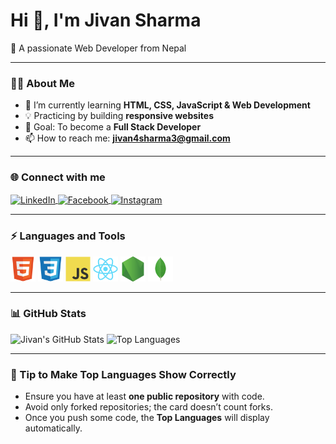 # Hi 👋, I'm Jivan Sharma  
🌱 A passionate Web Developer from Nepal  

---

### 👨‍💻 About Me
- 🔭 I’m currently learning **HTML, CSS, JavaScript & Web Development**  
- 💡 Practicing by building **responsive websites**  
- 🎯 Goal: To become a **Full Stack Developer**  
- 📫 How to reach me: **jivan4sharma3@gmail.com**

---

### 🌐 Connect with me
<p align="left">
<a href="https://www.linkedin.com/in/jivan-sharma-3133b832b/" target="_blank">
  <img align="center" src="https://raw.githubusercontent.com/rahuldkjain/github-profile-readme-generator/master/src/images/icons/Social/linked-in-alt.svg" alt="LinkedIn" height="40" width="40" />
</a>
<a href="https://www.facebook.com/sharma.jivan.2025/" target="_blank">
  <img align="center" src="https://raw.githubusercontent.com/rahuldkjain/github-profile-readme-generator/master/src/images/icons/Social/facebook.svg" alt="Facebook" height="40" width="40" />
</a>
<a href="https://www.instagram.com/jivan7sharma8/" target="_blank">
  <img align="center" src="https://raw.githubusercontent.com/rahuldkjain/github-profile-readme-generator/master/src/images/icons/Social/instagram.svg" alt="Instagram" height="40" width="40" />
</a>
</p>

---

### ⚡ Languages and Tools
<p align="left"> 
  <img src="https://raw.githubusercontent.com/devicons/devicon/master/icons/html5/html5-original.svg" alt="HTML5" width="40" height="40"/> 
  <img src="https://raw.githubusercontent.com/devicons/devicon/master/icons/css3/css3-original.svg" alt="CSS3" width="40" height="40"/> 
  <img src="https://raw.githubusercontent.com/devicons/devicon/master/icons/javascript/javascript-original.svg" alt="JavaScript" width="40" height="40"/> 
  <img src="https://raw.githubusercontent.com/devicons/devicon/master/icons/react/react-original.svg" alt="React" width="40" height="40"/> 
  <img src="https://raw.githubusercontent.com/devicons/devicon/master/icons/nodejs/nodejs-original.svg" alt="Node.js" width="40" height="40"/> 
  <img src="https://raw.githubusercontent.com/devicons/devicon/master/icons/mongodb/mongodb-original.svg" alt="MongoDB" width="40" height="40"/> 
</p>

---

### 📊 GitHub Stats

<p align="left">
  <img src="https://github-readme-stats.vercel.app/api?username=jivan4sharma3&show_icons=true&theme=tokyonight&count_private=true" alt="Jivan's GitHub Stats" width="49%" />
  <img src="https://github-readme-stats.vercel.app/api/top-langs/?username=jivan4sharma3&layout=compact&theme=tokyonight&langs_count=6" alt="Top Languages" width="49%" />
</p>

---

### 💬 Tip to Make Top Languages Show Correctly
- Ensure you have at least **one public repository** with code.  
- Avoid only forked repositories; the card doesn’t count forks.  
- Once you push some code, the **Top Languages** will display automatically.

